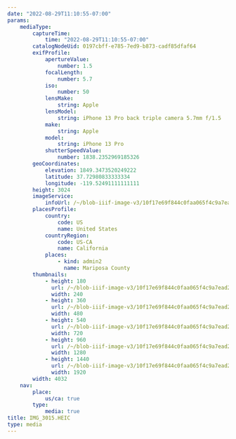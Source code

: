 ```yaml
---
date: "2022-08-29T11:10:55-07:00"
params:
    mediaType:
        captureTime:
            time: "2022-08-29T11:10:55-07:00"
        catalogNodeUid: 0197cbff-e785-7ed9-b873-cadf85dfaf64
        exifProfile:
            apertureValue:
                number: 1.5
            focalLength:
                number: 5.7
            iso:
                number: 50
            lensMake:
                string: Apple
            lensModel:
                string: iPhone 13 Pro back triple camera 5.7mm f/1.5
            make:
                string: Apple
            model:
                string: iPhone 13 Pro
            shutterSpeedValue:
                number: 1838.2352969185326
        geoCoordinates:
            elevation: 1849.3473520249222
            latitude: 37.72980833333334
            longitude: -119.52491111111111
        height: 3024
        imageService:
            infoUrl: /~/blob-iiif-image-v3/10f17e69f844c0faa065f4c9a7ead2fe1c044b013f3bcf9c290f158f50f0001f/info.json
        placesProfile:
            country:
                code: US
                name: United States
            countryRegion:
                code: US-CA
                name: California
            places:
                - kind: admin2
                  name: Mariposa County
        thumbnails:
            - height: 180
              url: /~/blob-iiif-image-v3/10f17e69f844c0faa065f4c9a7ead2fe1c044b013f3bcf9c290f158f50f0001f/full/240%2C180/0/default.jpg
              width: 240
            - height: 360
              url: /~/blob-iiif-image-v3/10f17e69f844c0faa065f4c9a7ead2fe1c044b013f3bcf9c290f158f50f0001f/full/480%2C360/0/default.jpg
              width: 480
            - height: 540
              url: /~/blob-iiif-image-v3/10f17e69f844c0faa065f4c9a7ead2fe1c044b013f3bcf9c290f158f50f0001f/full/720%2C540/0/default.jpg
              width: 720
            - height: 960
              url: /~/blob-iiif-image-v3/10f17e69f844c0faa065f4c9a7ead2fe1c044b013f3bcf9c290f158f50f0001f/full/1280%2C960/0/default.jpg
              width: 1280
            - height: 1440
              url: /~/blob-iiif-image-v3/10f17e69f844c0faa065f4c9a7ead2fe1c044b013f3bcf9c290f158f50f0001f/full/1920%2C1440/0/default.jpg
              width: 1920
        width: 4032
    nav:
        place:
            us/ca: true
        type:
            media: true
title: IMG_3015.HEIC
type: media
---
```

